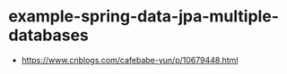 # example-spring-data-jpa-multiple-databases



- https://www.cnblogs.com/cafebabe-yun/p/10679448.html
